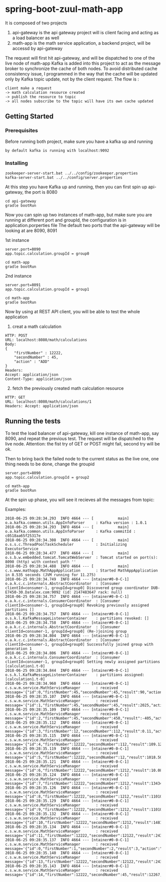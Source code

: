 # spring-boot-zuul-math-app

It is composed of two projects
1. api-gateway is the api gateway project will is client facing and acting as a load balancer as well
2. math-app is the math service application, a backend project, will be accessd by api-gateway

The request will first hit api-gateway, and will be dispatched to one of the live node of math-app
Kafka is added into this project to act as the message broker to synchronize the cache of both nodes. 
To avoid distributed cache consistency issue, I programmed in the way that the cache will be updated only by Kafka topic update, not by the client request. 
The flow is :  

```
client make a request 
-> math calculation resource created 
-> publish the resource to topic
-> all nodes subscribe to the topic will have its own cache updated
```

## Getting Started


### Prerequisites

Before running both project, make sure you have a kafka up and running

```
by default kafka is running with localhost:9092

```

### Installing


```
zookeeper-server-start.bat ../../config/zookeeper.properties
kafka-server-start.bat ../../config/server.properties
```

At this step you have Kafka up and running, then you can first spin up api-gateway, the port is 8080

```
cd api-gateway
gradle bootRun
```

Now you can spin up two instances of math-app, but make sure you are running at different port and groupId, the configuration is in application.porperties file
The default two ports that the api-gateway will be looking at are 8090, 8091

1st instance
```
server.port=8090
app.topic.calculation.groupId = group0

cd math-app
gradle bootRun
```

2nd instance
```
server.port=8091
app.topic.calculation.groupId = group1

cd math-app
gradle bootRun
```

Now by using at REST API client, you will be able to test the whole application

1. creat a math calculation 

```
HTTP: POST
URL: localhost:8080/math/calculations
Body: 
{
	"firstNumber" : 12222,
	"secondNumber" : 45,
	"action" : "ADD"
}
Headers: 
Accept: application/json
Content-Type: application/json
```

2. fetch the previously created math calculation resource

```
HTTP: GET
URL: localhost:8080/math/calculations/1
Headers: Accept: application/json
```

## Running the tests

To test the load balancer of api-gateway, kill one instance of math-app, say 8090, and repeat the previous test.
The request will be dispatched to the live node. 
Attention: the fist try of GET or POST might fail, second try will be ok.

Then to bring back the failed node to the current status as the live one, one thing needs to be done, change the groupid 

```
server.port=8090
app.topic.calculation.groupId = group2

cd math-app
gradle bootRun
```

At the spin up phase, you will see it recieves all the messages from topic: 

Examples:

```
2018-06-25 09:28:34.293  INFO 4664 --- [           main] o.a.kafka.common.utils.AppInfoParser     : Kafka version : 1.0.1
2018-06-25 09:28:34.293  INFO 4664 --- [           main] o.a.kafka.common.utils.AppInfoParser     : Kafka commitId : c0518aa65f25317e
2018-06-25 09:28:34.308  INFO 4664 --- [           main] o.s.s.c.ThreadPoolTaskScheduler          : Initializing ExecutorService
2018-06-25 09:28:34.477  INFO 4664 --- [           main] o.s.b.w.embedded.tomcat.TomcatWebServer  : Tomcat started on port(s): 8090 (http) with context path ''
2018-06-25 09:28:34.488  INFO 4664 --- [           main] c.s.www.mathapp.MathAppApplication       : Started MathAppApplication in 8.535 seconds (JVM running for 11.275)
2018-06-25 09:28:34.749  INFO 4664 --- [ntainer#0-0-C-1] o.a.k.c.c.internals.AbstractCoordinator  : [Consumer clientId=consumer-1, groupId=group0] Discovered group coordinator DUB-E7450-30.Datalex.com:9092 (id: 2147483647 rack: null)
2018-06-25 09:28:34.757  INFO 4664 --- [ntainer#0-0-C-1] o.a.k.c.c.internals.ConsumerCoordinator  : [Consumer clientId=consumer-1, groupId=group0] Revoking previously assigned partitions []
2018-06-25 09:28:34.757  INFO 4664 --- [ntainer#0-0-C-1] o.s.k.l.KafkaMessageListenerContainer    : partitions revoked: []
2018-06-25 09:28:34.758  INFO 4664 --- [ntainer#0-0-C-1] o.a.k.c.c.internals.AbstractCoordinator  : [Consumer clientId=consumer-1, groupId=group0] (Re-)joining group
2018-06-25 09:28:34.804  INFO 4664 --- [ntainer#0-0-C-1] o.a.k.c.c.internals.AbstractCoordinator  : [Consumer clientId=consumer-1, groupId=group0] Successfully joined group with generation 1
2018-06-25 09:28:34.806  INFO 4664 --- [ntainer#0-0-C-1] o.a.k.c.c.internals.ConsumerCoordinator  : [Consumer clientId=consumer-1, groupId=group0] Setting newly assigned partitions [calculation1.t-0]
2018-06-25 09:28:34.844  INFO 4664 --- [ntainer#0-0-C-1] o.s.k.l.KafkaMessageListenerContainer    : partitions assigned: [calculation1.t-0]
2018-06-25 09:28:34.960  INFO 4664 --- [ntainer#0-0-C-1] c.s.w.m.service.MathServiceManager       : received message='{"id":0,"firstNumber":45,"secondNumber":45,"result":90,"action":"ADD"}'
2018-06-25 09:28:35.107  INFO 4664 --- [ntainer#0-0-C-1] c.s.w.m.service.MathServiceManager       : received message='{"id":1,"firstNumber":45,"secondNumber":45,"result":2025,"action":"MULTIPLY"}'
2018-06-25 09:28:35.109  INFO 4664 --- [ntainer#0-0-C-1] c.s.w.m.service.MathServiceManager       : received message='{"id":2,"firstNumber":45,"secondNumber":450,"result":-405,"action":"SUBTRACT"}'
2018-06-25 09:28:35.112  INFO 4664 --- [ntainer#0-0-C-1] c.s.w.m.service.MathServiceManager       : received message='{"id":3,"firstNumber":12,"secondNumber":112,"result":0.11,"action":"DIVIDE"}'
2018-06-25 09:28:35.115  INFO 4664 --- [ntainer#0-0-C-1] c.s.w.m.service.MathServiceManager       : received message='{"id":4,"firstNumber":12222,"secondNumber":112,"result":109.12,"action":"DIVIDE"}'
2018-06-25 09:28:35.119  INFO 4664 --- [ntainer#0-0-C-1] c.s.w.m.service.MathServiceManager       : received message='{"id":5,"firstNumber":12222,"secondNumber":12,"result":1018.50,"action":"DIVIDE"}'
2018-06-25 09:28:35.121  INFO 4664 --- [ntainer#0-0-C-1] c.s.w.m.service.MathServiceManager       : received message='{"id":6,"firstNumber":12222,"secondNumber":1212,"result":10.08,"action":"DIVIDE"}'
2018-06-25 09:28:35.124  INFO 4664 --- [ntainer#0-0-C-1] c.s.w.m.service.MathServiceManager       : received message='{"id":7,"firstNumber":12222,"secondNumber":1212,"result":13434,"action":"ADD"}'
2018-06-25 09:28:35.126  INFO 4664 --- [ntainer#0-0-C-1] c.s.w.m.service.MathServiceManager       : received message='{"id":8,"firstNumber":12222,"secondNumber":1212,"result":11010,"action":"SUBTRACT"}'
2018-06-25 09:28:35.129  INFO 4664 --- [ntainer#0-0-C-1] c.s.w.m.service.MathServiceManager       : received message='{"id":9,"firstNumber":12222,"secondNumber":1212,"result":11010,"action":"SUBTRACT"}'
2018-06-25 09:28:35.132  INFO 4664 --- [ntainer#0-0-C-1] c.s.w.m.service.MathServiceManager       : received message='{"id":10,"firstNumber":12222,"secondNumber":1212,"result":14813064,"action":"MULTIPLY"}'
2018-06-25 09:28:35.134  INFO 4664 --- [ntainer#0-0-C-1] c.s.w.m.service.MathServiceManager       : received message='{"id":11,"firstNumber":12222,"secondNumber":12122,"result":24344,"action":"ADD"}'
2018-06-25 09:28:35.137  INFO 4664 --- [ntainer#0-0-C-1] c.s.w.m.service.MathServiceManager       : received message='{"id":0,"firstNumber":1,"secondNumber":2,"result":3,"action":"ADD"}'
2018-06-25 09:28:35.140  INFO 4664 --- [ntainer#0-0-C-1] c.s.w.m.service.MathServiceManager       : received message='{"id":13,"firstNumber":12222,"secondNumber":12122,"result":24344,"action":"ADD"}'
2018-06-25 09:28:35.143  INFO 4664 --- [ntainer#0-0-C-1] c.s.w.m.service.MathServiceManager       : received message='{"id":14,"firstNumber":12222,"secondNumber":45,"result":12267,"action":"ADD"}'
```




